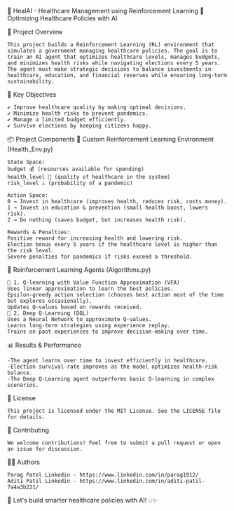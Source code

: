 🏥 HealAI - Healthcare Management using Reinforcement Learning
🚀 Optimizing Healthcare Policies with AI

📌 Project Overview

    This project builds a Reinforcement Learning (RL) environment that simulates a government managing healthcare policies. The goal is to train an AI agent that optimizes healthcare levels, manages budgets, and minimizes health risks while navigating elections every 5 years. The agent must make strategic decisions to balance investments in healthcare, education, and financial reserves while ensuring long-term sustainability.

🎯 Key Objectives

    ✔ Improve healthcare quality by making optimal decisions.
    ✔ Minimize health risks to prevent pandemics.
    ✔ Manage a limited budget efficiently.
    ✔ Survive elections by keeping citizens happy.

📦 Project Components
🔹 Custom Reinforcement Learning Environment (Health_Env.py)

    State Space:
    budget 💰 (resources available for spending)
    health_level 🏥 (quality of healthcare in the system)
    risk_level ⚠️ (probability of a pandemic)

    Action Space:
    0 → Invest in healthcare (improves health, reduces risk, costs money).
    1 → Invest in education & prevention (small health boost, lowers risk).
    2 → Do nothing (saves budget, but increases health risk).

    Rewards & Penalties:
    Positive reward for increasing health and lowering risk.
    Election bonus every 5 years if the healthcare level is higher than the risk level.
    Severe penalties for pandemics if risks exceed a threshold.

🔹 Reinforcement Learning Agents (Algorithms.py)

    🤖 1. Q-learning with Value Function Approximation (VFA)
    Uses linear approximation to learn the best policies.
    Epsilon-greedy action selection (chooses best action most of the time but explores occasionally).
    Updates Q-values based on rewards received.
    🧠 2. Deep Q-Learning (DQL)
    Uses a Neural Network to approximate Q-values.
    Learns long-term strategies using experience replay.
    Trains on past experiences to improve decision-making over time.

📊 Results & Performance

    -The agent learns over time to invest efficiently in healthcare.
    -Election survival rate improves as the model optimizes health-risk balance.
    -The Deep Q-Learning agent outperforms basic Q-learning in complex scenarios.

📜 License

    This project is licensed under the MIT License. See the LICENSE file for details.

🤝 Contributing

    We welcome contributions! Feel free to submit a pull request or open an issue for discussion.

👨‍💻 Authors

    Parag Patel Linkedin - https://www.linkedin.com/in/parag1912/
    Aditi Patil Linkedin - https://www.linkedin.com/in/aditi-patil-7a4a3b221/

🚀 Let's build smarter healthcare policies with AI! 💡✨
